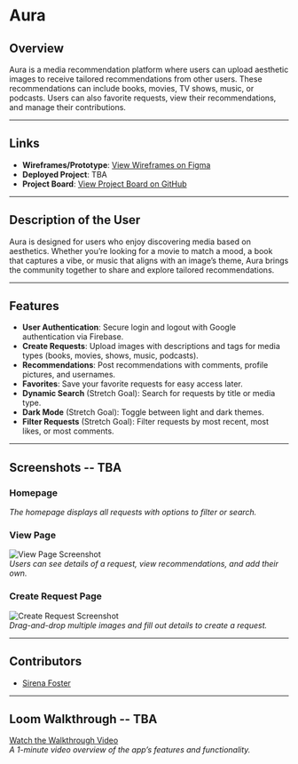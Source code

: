 # Aura

## Overview  
Aura is a media recommendation platform where users can upload aesthetic images to receive tailored recommendations from other users. These recommendations can include books, movies, TV shows, music, or podcasts. Users can also favorite requests, view their recommendations, and manage their contributions.

---

## Links  
- **Wireframes/Prototype**: [View Wireframes on Figma](https://www.figma.com/design/n63U0aDJxKkvS4qrmC3WHG/Aura-Wireframe?node-id=101-967&node-type=instance&t=8pHC8XS4LSS99hD0-0)  
- **Deployed Project**: TBA 
- **Project Board**: [View Project Board on GitHub](https://github.com/sirenabailie/Aura/projects?query=is%3Aopen)

---

## Description of the User  
Aura is designed for users who enjoy discovering media based on aesthetics. Whether you’re looking for a movie to match a mood, a book that captures a vibe, or music that aligns with an image’s theme, Aura brings the community together to share and explore tailored recommendations.

---

## Features  
- **User Authentication**: Secure login and logout with Google authentication via Firebase.  
- **Create Requests**: Upload images with descriptions and tags for media types (books, movies, shows, music, podcasts).  
- **Recommendations**: Post recommendations with comments, profile pictures, and usernames.  
- **Favorites**: Save your favorite requests for easy access later.  
- **Dynamic Search** (Stretch Goal): Search for requests by title or media type.  
- **Dark Mode** (Stretch Goal): Toggle between light and dark themes.  
- **Filter Requests** (Stretch Goal): Filter requests by most recent, most likes, or most comments.  

---

## Screenshots -- TBA
### Homepage  
 
*The homepage displays all requests with options to filter or search.*

### View Page  
![View Page Screenshot](#)  
*Users can see details of a request, view recommendations, and add their own.*

### Create Request Page  
![Create Request Screenshot](#)  
*Drag-and-drop multiple images and fill out details to create a request.*

---

## Contributors  
- [Sirena Foster]([https://github.com/yourgithubprofile](https://github.com/sirenabailie))  

---

## Loom Walkthrough  -- TBA
[Watch the Walkthrough Video](#)  
*A 1-minute video overview of the app’s features and functionality.*

